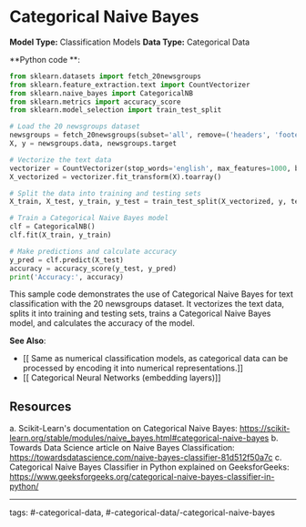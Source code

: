 #  Categorical Naive Bayes
**Model Type:**  Classification Models
**Data Type:**  Categorical Data

**Python code **:


```python
from sklearn.datasets import fetch_20newsgroups
from sklearn.feature_extraction.text import CountVectorizer
from sklearn.naive_bayes import CategoricalNB
from sklearn.metrics import accuracy_score
from sklearn.model_selection import train_test_split

# Load the 20 newsgroups dataset
newsgroups = fetch_20newsgroups(subset='all', remove=('headers', 'footers', 'quotes'))
X, y = newsgroups.data, newsgroups.target

# Vectorize the text data
vectorizer = CountVectorizer(stop_words='english', max_features=1000, binary=True)
X_vectorized = vectorizer.fit_transform(X).toarray()

# Split the data into training and testing sets
X_train, X_test, y_train, y_test = train_test_split(X_vectorized, y, test_size=0.2, random_state=42)

# Train a Categorical Naive Bayes model
clf = CategoricalNB()
clf.fit(X_train, y_train)

# Make predictions and calculate accuracy
y_pred = clf.predict(X_test)
accuracy = accuracy_score(y_test, y_pred)
print('Accuracy:', accuracy)
```

This sample code demonstrates the use of Categorical Naive Bayes for text classification with the 20 newsgroups dataset. It vectorizes the text data, splits it into training and testing sets, trains a Categorical Naive Bayes model, and calculates the accuracy of the model.


**See Also**:

- [[ Same as numerical classification models, as categorical data can be processed by encoding it into numerical representations.]]
- [[ Categorical Neural Networks (embedding layers)]]
## Resources

a. Scikit-Learn's documentation on Categorical Naive Bayes: https://scikit-learn.org/stable/modules/naive_bayes.html#categorical-naive-bayes
b. Towards Data Science article on Naive Bayes Classification: https://towardsdatascience.com/naive-bayes-classifier-81d512f50a7c
c. Categorical Naive Bayes Classifier in Python explained on GeeksforGeeks: https://www.geeksforgeeks.org/categorical-naive-bayes-classifier-in-python/


---
tags: #-categorical-data, #-categorical-data/-categorical-naive-bayes
